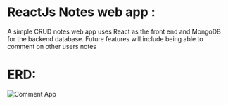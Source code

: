 
**<h1>ReactJs Notes web app :</h1>**
A simple CRUD notes web app uses React as the front end and MongoDB for the backend database. Future features will include being able to comment on other users notes


**<h1>ERD:</h1>**
![Comment App](https://user-images.githubusercontent.com/77566307/171983869-5aa8a92f-e52b-4f44-91b0-460983dc1602.png)



